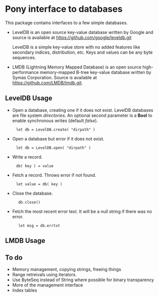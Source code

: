 # Pony interface to databases

This package contains interfaces to a few simple databases.

* LevelDB is an open source key-value database written by Google
and source is available at https://github.com/google/leveldb.git  

    LevelDB is a simple key-value store with no added features like
secondary indices, distribution, etc.  Keys and values can be
any byte sequences.

* LMDB (Lightning Memory Mapped Database) is an open source high-performance memory-mapped B-tree key-value database
written by Symas Corporation.  Source is available at https://github.com/LMDB/lmdb.git.

## LevelDB Usage

* Open a database, creating one if it does not exist.  LevelDB databases are file system *directories*.  An optional second parameter is a **Bool** to enable synchronous writes (default *false*).
```
     let db = LevelDB.create( "dirpath" )
```

* Open a database but error if it does not exist.
```
     let db = LevelDB.open( "dirpath" )
```

* Write a record.
```
     db( key ) = value
```

* Fetch a record.  Throws error if not found.
```
     let value = db( key )
```

* Close the database.
```
      db.close()
```

* Fetch the most recent error text.  It will be a null string if there was no error.
```
      let msg = db.errtxt
```

## LMDB Usage


## To do

* Memory management, copying strings, freeing things
* Range retreivals using iterators.
* Use ByteSeq instead of String where possible for binary transparency
* More of the management interface
* Index tables